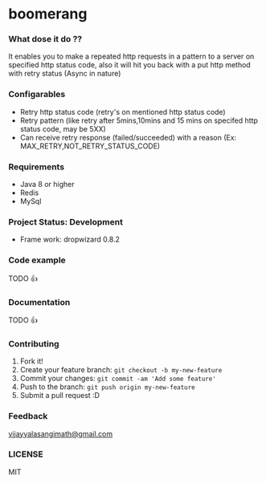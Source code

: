 # boomerang

### What dose it do ??

It enables you to make a repeated http requests in a pattern to a server on specified http status code, also it will hit you back with a put http method with retry status  (Async in nature)


### Configarables 
* Retry http status code (retry's on mentioned http status code)
* Retry pattern (like retry after 5mins,10mins and 15 mins on specifed http status code, may be 5XX)
* Can receive retry response (failed/succeeded) with a reason (Ex: MAX_RETRY,NOT_RETRY_STATUS_CODE)


### Requirements
* Java 8 or higher
* Redis 
* MySql


### Project Status: Development
* Frame work: dropwizard 0.8.2

### Code example
TODO :+1:


### Documentation
TODO :+1:


### Contributing
1. Fork it!
2. Create your feature branch: `git checkout -b my-new-feature`
3. Commit your changes: `git commit -am 'Add some feature'`
4. Push to the branch: `git push origin my-new-feature`
5. Submit a pull request :D


### Feedback
vijayyalasangimath@gmail.com


### LICENSE
MIT


